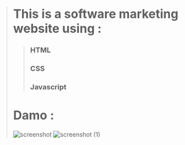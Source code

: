
> # This is a software marketing website using :
>> ### HTML
>> ### CSS
>> ### Javascript 
> # Damo :
> ![screenshot](https://user-images.githubusercontent.com/52942762/155003925-71e429be-32e9-4757-8a01-23d9db9f6f45.png)
> ![screenshot (1)](https://user-images.githubusercontent.com/52942762/155003956-1865c7ab-ead2-4be9-ac1e-2138b4ba0c93.png)

